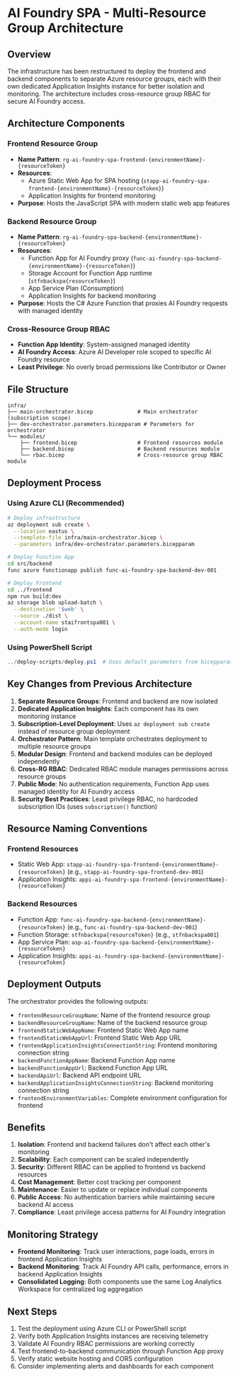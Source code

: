 # AI Foundry SPA - Multi-Resource Group Architecture

## Overview

The infrastructure has been restructured to deploy the frontend and backend components to separate Azure resource groups, each with their own dedicated Application Insights instance for better isolation and monitoring. The architecture includes cross-resource group RBAC for secure AI Foundry access.

## Architecture Components

### Frontend Resource Group
- **Name Pattern**: `rg-ai-foundry-spa-frontend-{environmentName}-{resourceToken}`
- **Resources**:
  - Azure Static Web App for SPA hosting (`stapp-ai-foundry-spa-frontend-{environmentName}-{resourceToken}`)
  - Application Insights for frontend monitoring
- **Purpose**: Hosts the JavaScript SPA with modern static web app features

### Backend Resource Group  
- **Name Pattern**: `rg-ai-foundry-spa-backend-{environmentName}-{resourceToken}`
- **Resources**:
  - Function App for AI Foundry proxy (`func-ai-foundry-spa-backend-{environmentName}-{resourceToken}`)
  - Storage Account for Function App runtime (`stfnbackspa{resourceToken}`)
  - App Service Plan (Consumption)
  - Application Insights for backend monitoring
- **Purpose**: Hosts the C# Azure Function that proxies AI Foundry requests with managed identity

### Cross-Resource Group RBAC
- **Function App Identity**: System-assigned managed identity
- **AI Foundry Access**: Azure AI Developer role scoped to specific AI Foundry resource
- **Least Privilege**: No overly broad permissions like Contributor or Owner

## File Structure

```
infra/
├── main-orchestrator.bicep              # Main orchestrator (subscription scope)
├── dev-orchestrator.parameters.bicepparam # Parameters for orchestrator
└── modules/
    ├── frontend.bicep                   # Frontend resources module
    ├── backend.bicep                    # Backend resources module
    └── rbac.bicep                       # Cross-resource group RBAC module
```

## Deployment Process

### Using Azure CLI (Recommended)
```bash
# Deploy infrastructure
az deployment sub create \
  --location eastus \
  --template-file infra/main-orchestrator.bicep \
  --parameters infra/dev-orchestrator.parameters.bicepparam

# Deploy Function App
cd src/backend
func azure functionapp publish func-ai-foundry-spa-backend-dev-001

# Deploy Frontend
cd ../frontend
npm run build:dev
az storage blob upload-batch \
  --destination '$web' \
  --source ./dist \
  --account-name staifrontspa001 \
  --auth-mode login
```

### Using PowerShell Script
```powershell
../deploy-scripts/deploy.ps1  # Uses default parameters from bicepparam file
```

## Key Changes from Previous Architecture

1. **Separate Resource Groups**: Frontend and backend are now isolated
2. **Dedicated Application Insights**: Each component has its own monitoring instance
3. **Subscription-Level Deployment**: Uses `az deployment sub create` instead of resource group deployment
4. **Orchestrator Pattern**: Main template orchestrates deployment to multiple resource groups
5. **Modular Design**: Frontend and backend modules can be deployed independently
6. **Cross-RG RBAC**: Dedicated RBAC module manages permissions across resource groups
7. **Public Mode**: No authentication requirements, Function App uses managed identity for AI Foundry access
8. **Security Best Practices**: Least privilege RBAC, no hardcoded subscription IDs (uses `subscription()` function)

## Resource Naming Conventions

### Frontend Resources
- Static Web App: `stapp-ai-foundry-spa-frontend-{environmentName}-{resourceToken}` (e.g., `stapp-ai-foundry-spa-frontend-dev-001`)
- Application Insights: `appi-ai-foundry-spa-frontend-{environmentName}-{resourceToken}`

### Backend Resources
- Function App: `func-ai-foundry-spa-backend-{environmentName}-{resourceToken}` (e.g., `func-ai-foundry-spa-backend-dev-001`)
- Function Storage: `stfnbackspa{resourceToken}` (e.g., `stfnbackspa001`)
- App Service Plan: `asp-ai-foundry-spa-backend-{environmentName}-{resourceToken}`
- Application Insights: `appi-ai-foundry-spa-backend-{environmentName}-{resourceToken}`

## Deployment Outputs

The orchestrator provides the following outputs:

- `frontendResourceGroupName`: Name of the frontend resource group
- `backendResourceGroupName`: Name of the backend resource group
- `frontendStaticWebAppName`: Frontend Static Web App name
- `frontendStaticWebAppUrl`: Frontend Static Web App URL
- `frontendApplicationInsightsConnectionString`: Frontend monitoring connection string
- `backendFunctionAppName`: Backend Function App name
- `backendFunctionAppUrl`: Backend Function App URL
- `backendApiUrl`: Backend API endpoint URL
- `backendApplicationInsightsConnectionString`: Backend monitoring connection string
- `frontendEnvironmentVariables`: Complete environment configuration for frontend

## Benefits

1. **Isolation**: Frontend and backend failures don't affect each other's monitoring
2. **Scalability**: Each component can be scaled independently
3. **Security**: Different RBAC can be applied to frontend vs backend resources
4. **Cost Management**: Better cost tracking per component
5. **Maintenance**: Easier to update or replace individual components
6. **Public Access**: No authentication barriers while maintaining secure backend AI access
7. **Compliance**: Least privilege access patterns for AI Foundry integration

## Monitoring Strategy

- **Frontend Monitoring**: Track user interactions, page loads, errors in frontend Application Insights
- **Backend Monitoring**: Track AI Foundry API calls, performance, errors in backend Application Insights
- **Consolidated Logging**: Both components use the same Log Analytics Workspace for centralized log aggregation

## Next Steps

1. Test the deployment using Azure CLI or PowerShell script
2. Verify both Application Insights instances are receiving telemetry
3. Validate AI Foundry RBAC permissions are working correctly
4. Test frontend-to-backend communication through Function App proxy
5. Verify static website hosting and CORS configuration
6. Consider implementing alerts and dashboards for each component
